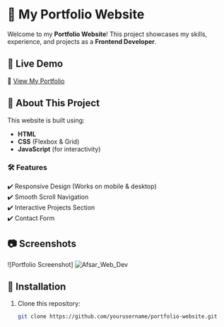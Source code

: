 # 🌟 My Portfolio Website  

Welcome to my **Portfolio Website**! This project showcases my skills, experience, and projects as a **Frontend Developer**.

## 🚀 Live Demo  
🔗 [View My Portfolio]((http://127.0.0.1:5500/))  

## 📌 About This Project  
This website is built using:  
- **HTML**  
- **CSS** (Flexbox & Grid)  
- **JavaScript** (for interactivity)  

### 🛠 Features  
✔️ Responsive Design (Works on mobile & desktop)  
✔️ Smooth Scroll Navigation  
✔️ Interactive Projects Section  
✔️ Contact Form  

## 📷 Screenshots  
![Portfolio Screenshot] ![Afsar_Web_Dev](https://github.com/user-attachments/assets/7f72796f-82e2-4f44-a65f-572bd09103d7)


## 📂 Installation  
1. Clone this repository:  
   ```bash
   git clone https://github.com/yourusername/portfolio-website.git
